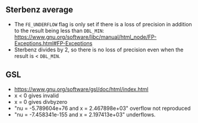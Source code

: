 ## Sterbenz average

- The `FE_UNDERFLOW` flag is only set if there is a loss of precision in
  addition to the result being less than `DBL_MIN`: https://www.gnu.org/software/libc/manual/html_node/FP-Exceptions.html#FP-Exceptions
- Sterbenz divides by 2, so there is no loss of precision even when the result
  is < `DBL_MIN`.

## GSL

- https://www.gnu.org/software/gsl/doc/html/index.html
- x < 0 gives invalid
- x = 0 gives divbyzero
- "nu = -5.789604e+76 and x = 2.467898e+03" overflow not reproduced
- "nu = -7.458341e-155 and x = 2.197413e+03" underflows.
